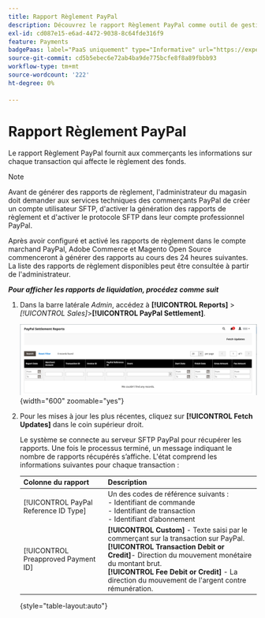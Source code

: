 ```yaml
---
title: Rapport Règlement PayPal
description: Découvrez le rapport Règlement PayPal comme outil de gestion des transactions PayPal.
exl-id: cd087e15-e6ad-4472-9038-8c64fde316f9
feature: Payments
badgePaas: label="PaaS uniquement" type="Informative" url="https://experienceleague.adobe.com/en/docs/commerce/user-guides/product-solutions" tooltip="S’applique uniquement aux projets Adobe Commerce on Cloud (infrastructure PaaS gérée par Adobe) et aux projets On-premise."
source-git-commit: cd5b5ebec6e72ab4ba9de775bcfe8f8a89fbbb93
workflow-type: tm+mt
source-wordcount: '222'
ht-degree: 0%

---
```


# Rapport Règlement PayPal

Le rapport Règlement PayPal fournit aux commerçants les informations sur chaque transaction qui affecte le règlement des fonds.

>[!NOTE]
>
>Avant de générer des rapports de règlement, l&#39;administrateur du magasin doit demander aux services techniques des commerçants PayPal de créer un compte utilisateur SFTP, d&#39;activer la génération des rapports de règlement et d&#39;activer le protocole SFTP dans leur compte professionnel PayPal.

Après avoir configuré et activé les rapports de règlement dans le compte marchand PayPal, Adobe Commerce et Magento Open Source commenceront à générer des rapports au cours des 24 heures suivantes. La liste des rapports de règlement disponibles peut être consultée à partir de l&#39;administrateur.

**_Pour afficher les rapports de liquidation, procédez comme suit_**

1. Dans la barre latérale _Admin_, accédez à **[!UICONTROL Reports]** > _[!UICONTROL Sales]_>**[!UICONTROL PayPal Settlement]**.

   ![ Rapports de règlement PayPal ](../getting-started/assets/reports-sales-paypal-settlement.png){width="600" zoomable="yes"}

1. Pour les mises à jour les plus récentes, cliquez sur **[!UICONTROL Fetch Updates]** dans le coin supérieur droit.

   Le système se connecte au serveur SFTP PayPal pour récupérer les rapports. Une fois le processus terminé, un message indiquant le nombre de rapports récupérés s’affiche. L&#39;état comprend les informations suivantes pour chaque transaction :

   | Colonne du rapport | Description |
   | ------------ | ----------- |
   | [!UICONTROL PayPal Reference ID Type] | Un des codes de référence suivants : <br/>- Identifiant de commande<br/>- Identifiant de transaction<br/>- Identifiant d’abonnement |
   | [!UICONTROL Preapproved Payment ID] | **[!UICONTROL Custom]** - Texte saisi par le commerçant sur la transaction sur PayPal.<br/>**[!UICONTROL Transaction Debit or Credit]**- Direction du mouvement monétaire du montant brut.<br/>**[!UICONTROL Fee Debit or Credit]** - La direction du mouvement de l&#39;argent contre rémunération. |

   {style="table-layout:auto"}
